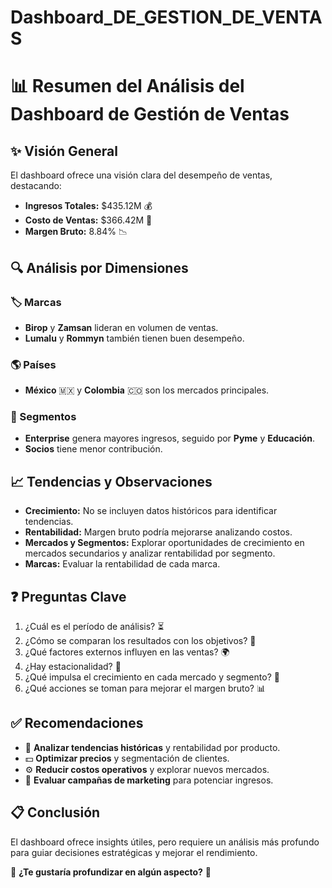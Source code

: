 # Dashboard_DE_GESTION_DE_VENTAS

# 📊 Resumen del Análisis del Dashboard de Gestión de Ventas  

## ✨ Visión General  
El dashboard ofrece una visión clara del desempeño de ventas, destacando:  
- **Ingresos Totales:** $435.12M 💰  
- **Costo de Ventas:** $366.42M 💸  
- **Margen Bruto:** 8.84% 📉  

## 🔍 Análisis por Dimensiones  
### 🏷️ Marcas  
- **Birop** y **Zamsan** lideran en volumen de ventas.  
- **Lumalu** y **Rommyn** también tienen buen desempeño.  

### 🌎 Países  
- **México** 🇲🇽 y **Colombia** 🇨🇴 son los mercados principales.  

### 🎯 Segmentos  
- **Enterprise** genera mayores ingresos, seguido por **Pyme** y **Educación**.  
- **Socios** tiene menor contribución.  

## 📈 Tendencias y Observaciones  
- **Crecimiento:** No se incluyen datos históricos para identificar tendencias.  
- **Rentabilidad:** Margen bruto podría mejorarse analizando costos.  
- **Mercados y Segmentos:** Explorar oportunidades de crecimiento en mercados secundarios y analizar rentabilidad por segmento.  
- **Marcas:** Evaluar la rentabilidad de cada marca.  

## ❓ Preguntas Clave  
1. ¿Cuál es el período de análisis? ⏳  
2. ¿Cómo se comparan los resultados con los objetivos? 🎯  
3. ¿Qué factores externos influyen en las ventas? 🌍  
4. ¿Hay estacionalidad? 📅  
5. ¿Qué impulsa el crecimiento en cada mercado y segmento? 🚀  
6. ¿Qué acciones se toman para mejorar el margen bruto? 📊  

## ✅ Recomendaciones  
- 🔎 **Analizar tendencias históricas** y rentabilidad por producto.  
- 💵 **Optimizar precios** y segmentación de clientes.  
- ⚙️ **Reducir costos operativos** y explorar nuevos mercados.  
- 📣 **Evaluar campañas de marketing** para potenciar ingresos.  

## 📋 Conclusión  
El dashboard ofrece insights útiles, pero requiere un análisis más profundo para guiar decisiones estratégicas y mejorar el rendimiento.  

📌 **¿Te gustaría profundizar en algún aspecto?** 🤔  
